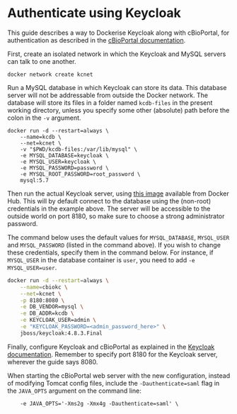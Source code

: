 # Authenticate using Keycloak #

This guide describes a way to Dockerise Keycloak along with
cBioPortal, for authentication as described in
the
[cBioPortal documentation](https://docs.cbioportal.org/2.2-authorization-and-authentication/authenticating-and-authorizing-users-via-keycloak#introduction).

First, create an isolated network in which the Keycloak and MySQL
servers can talk to one another.

```shell
docker network create kcnet
```

Run a MySQL database in which Keycloak can store its data. This
database server will not be addressable from outside the Docker
network. The database will store its files in a folder named
`kcdb-files` in the present working directory, unless you specify some
other (absolute) path before the colon in the `-v` argument.

```shell
docker run -d --restart=always \
    --name=kcdb \
    --net=kcnet \
    -v "$PWD/kcdb-files:/var/lib/mysql" \
    -e MYSQL_DATABASE=keycloak \
    -e MYSQL_USER=keycloak \
    -e MYSQL_PASSWORD=password \
    -e MYSQL_ROOT_PASSWORD=root_password \
    mysql:5.7
```

Then run the actual Keycloak server, using
[this image](https://hub.docker.com/r/jboss/keycloak/)
available from Docker Hub. This will by default connect to the
database using the (non-root) credentials in the example above. The
server will be accessible to the outside world on port 8180, so make
sure to choose a strong administrator password.

The command below uses the default values for `MYSQL_DATABASE`, `MYSQL_USER` and `MYSQL_PASSWORD` (listed in the command above). If you wish to change these credentials, specify them in the command below. For instance, if `MYSQL_USER` in the database container is `user`, you need to add `-e MYSQL_USER=user`.

```sh
docker run -d --restart=always \
    --name=cbiokc \
    --net=kcnet \
    -p 8180:8080 \
    -e DB_VENDOR=mysql \
    -e DB_ADDR=kcdb \
    -e KEYCLOAK_USER=admin \
    -e "KEYCLOAK_PASSWORD=<admin_password_here>" \
    jboss/keycloak:4.8.3.Final
```

Finally, configure Keycloak and cBioPortal as explained in the [Keycloak
documentation](../Authenticating-and-Authorizing-Users-via-keycloak.md#configure-keycloak-to-authenticate-your-cbioportal-instance).
Remember to specify port 8180 for the Keycloak server, wherever the guide says
8080.

When starting the cBioPortal web server with the new configuration, instead of
modifying Tomcat config files, include the `-Dauthenticate=saml` flag in the
`JAVA_OPTS` argument on the command line:

```
    -e JAVA_OPTS='-Xms2g -Xmx4g -Dauthenticate=saml' \
```
